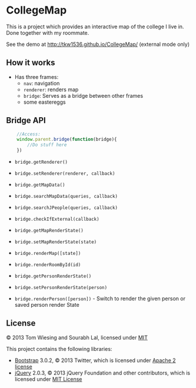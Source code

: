 # CollegeMap

This is a project which provides an interactive map of the college I live in. Done together with my roommate. 

See the demo at http://tkw1536.github.io/CollegeMap/ (external mode only)

## How it works

* Has three frames: 
	* `nav`: navigation
	* `renderer`: renders map
	* `bridge`: Serves as a bridge between other frames
	* some eastereggs

## Bridge API

```js
	//Access:
	window.parent.bridge(function(bridge){
		//Do stuff here
	})
```

* `bridge.getRenderer()`
* `bridge.setRenderer(renderer, callback)`

* `bridge.getMapData()`

* `bridge.searchMapData(queries, callback)`
* `bridge.searchJPeople(queries, callback)`


* `bridge.checkIfExternal(callback)`

* `bridge.getMapRenderState()`
* `bridge.setMapRenderState(state)`
* `bridge.renderMap([state])`
* `bridge.renderRoomById(id)`

* `bridge.getPersonRenderState()`
* `bridge.setPersonRenderState(person)`
* `bridge.renderPerson([person])` - Switch to render the given person or saved person render State

## License

&copy; 2013 Tom Wiesing and Sourabh Lal, licensed under [MIT](LICENSE)

This project contains the following libraries: 

* [Bootstrap](http://getbootstrap.com/) 3.0.2, &copy; 2013 Twitter, which is licensed under [Apache 2 license](libs/bootstrap/LICENSE)
* [jQuery](http://jquery.com/) 2.0.3, &copy; 2013 jQuery Foundation and other contributors, which is licensed under [MIT License](libs/jquery/MIT-LICENSE.txt)
